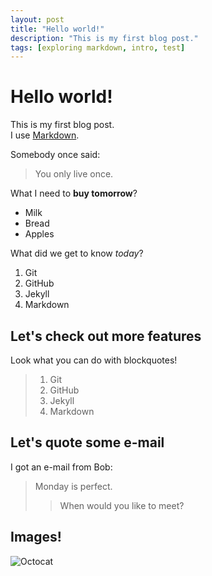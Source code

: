 ```yaml
---
layout: post
title: "Hello world!"
description: "This is my first blog post."
tags: [exploring markdown, intro, test]
---
```


 # Hello world!

 This is my first blog post.  
 I use [Markdown](http://markdown.de).

 Somebody once said:

 > You only live once.

 What I need to **buy tomorrow**?

 - Milk
 - Bread
 - Apples

What did we get to know *today*?

1. Git
2. GitHub
3. Jekyll
4. Markdown

## Let's check out more features

Look what you can do with blockquotes!

> 1. Git
> 2. GitHub
> 3. Jekyll
> 4. Markdown

## Let's quote some e-mail

I got an e-mail from Bob:

> Monday is perfect.
>
> > When would you like to meet?

## Images!

![Octocat](https://octodex.github.com/images/codercat.jpg)
